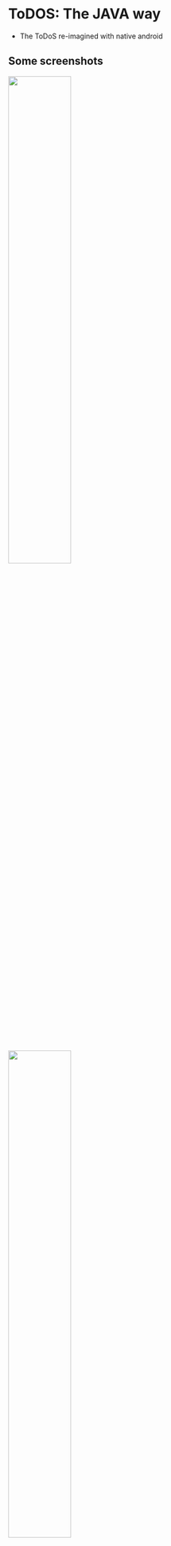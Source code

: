 # ToDOS: The JAVA way

- The ToDoS re-imagined with native android

## Some screenshots

<img src='./screenshots/img1.jpeg' height="50%" />
<img src='./screenshots/img2.jpeg' height="50%" />
<img src='./screenshots/img3.jpeg' height="50%" />
<img src='./screenshots/img4.jpeg' height="50%" />
<img src='./screenshots/img5.jpeg' height="50%" />
